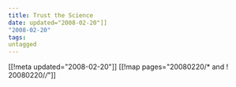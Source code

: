 ```yaml
---
title: Trust the Science
date: updated="2008-02-20"]]
"2008-02-20"
tags:
untagged
---
```

[[!meta updated="2008-02-20"]]
[[!map pages="20080220/* and ! 20080220/*/*"]]
